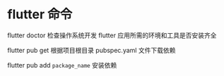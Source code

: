 # flutter 命令

flutter doctor
检查操作系统开发 flutter 应用所需的环境和工具是否安装齐全

flutter pub get
根据项目根目录 pubspec.yaml 文件下载依赖

flutter pub add `package_name`
安装依赖